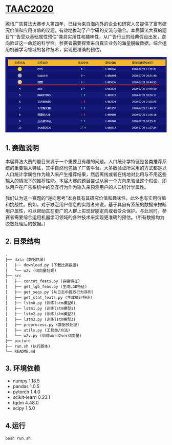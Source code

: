 # [TAAC2020](https://algo.qq.com/index.html?htarget=Introduction)

腾讯广告算法大赛步入第四年，已经为来自海内外的企业和研究人员提供了富有研究价值和应用价值的议题，有效地推动了产学研的交流与融合。本届算法大赛的题目“广告受众基础属性预估”兼具实用性和趣味性，从广告行业的经典假设出发，逆向验证这一命题的科学性。参赛者需要探索来自真实业务的海量脱敏数据，综合运用机器学习领域的各种技术，实现更准确的预估。

![rank](picture/rank.png)

## 1. 赛题说明
本届算法大赛的题目来源于一个重要且有趣的问题。人口统计学特征是各类推荐系统的重要输入特征，其中自然也包括了广告平台。大多数验证所采用的方式都是以人口统计学属性作为输入来产生推荐结果，然后离线或者在线地对比用与不用这些输入的情况下的推荐性能。本届大赛的题目尝试从另一个方向来验证这个假设，即以用户在广告系统中的交互行为作为输入来预测用户的人口统计学属性。

我们认为这一赛题的“逆向思考”本身具有其研究价值和趣味性，此外也有实用价值和挑战性。例如，对于缺乏用户信息的实践者来说，基于其自有系统的数据来推断用户属性，可以帮助其在更广的人群上实现智能定向或者受众保护。与此同时，参赛者需要综合运用机器学习领域的各种技术来实现更准确的预估。（所有数据均为脱敏处理后的数据。）

## 2. 目录结构
```
.
├── data (数据目录)
│   ├── download.py (下载比赛数据)
│   └── w2v (词向量牡蛎)
├── src
│   ├── concat_feats.py (拼接特征)
│   ├── get_lgb_feas.py (生成LGB特征)
│   ├── get_seqs.py (从日志中提取行为序列)
│   ├── get_stat_feats.py (生成统计特征)
│   ├── lstm0.py (训练lstm模型0)
│   ├── lstm1.py (训练lstm模型1)
│   ├── lstm2.py (训练lstm模型2)
│   ├── lstm3.py (训练lstm模型3)
│   ├── preprocess.py (数据预处理)
│   ├── utils.py (工具类/方法)
│   └── w2v.py (训练word2vec词向量)
├── picture
├── run.sh (执行脚本)
└── README.md
```

## 3. 环境依赖

* numpy 1.18.5 
* pandas 1.0.5
* pytorch 1.4.0
* scikit-learn 0.23.1
* tqdm 4.48.0
* scipy 1.5.0

## 4.运行

```
bash run.sh
```